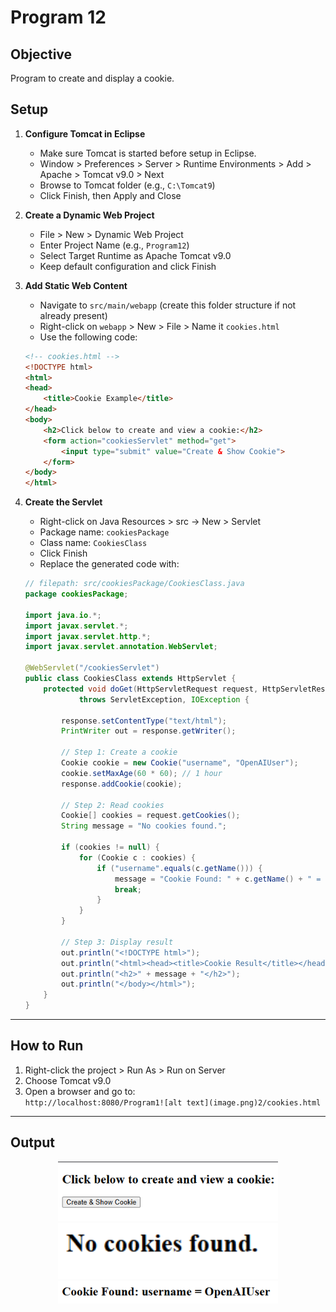 # Program 12

## Objective
Program to create and display a cookie. 

## Setup

1. **Configure Tomcat in Eclipse**
    - Make sure Tomcat is started before setup in Eclipse.
    - Window > Preferences > Server > Runtime Environments > Add > Apache > Tomcat v9.0 > Next
    - Browse to Tomcat folder (e.g., `C:\Tomcat9`)
    - Click Finish, then Apply and Close

2. **Create a Dynamic Web Project**
    - File > New > Dynamic Web Project
    - Enter Project Name (e.g., `Program12`)
    - Select Target Runtime as Apache Tomcat v9.0
    - Keep default configuration and click Finish

3. **Add Static Web Content**
    - Navigate to `src/main/webapp` (create this folder structure if not already present)
    - Right-click on `webapp` > New > File > Name it `cookies.html`
    - Use the following code:

    ```html
    <!-- cookies.html -->
    <!DOCTYPE html>
    <html>
    <head>
        <title>Cookie Example</title>
    </head>
    <body>
        <h2>Click below to create and view a cookie:</h2>
        <form action="cookiesServlet" method="get">
            <input type="submit" value="Create & Show Cookie">
        </form>
    </body>
    </html>
    ```

4. **Create the Servlet**
    - Right-click on Java Resources > src → New > Servlet
    - Package name: `cookiesPackage`
    - Class name: `CookiesClass`
    - Click Finish
    - Replace the generated code with:

    ```java
    // filepath: src/cookiesPackage/CookiesClass.java
    package cookiesPackage;

    import java.io.*;
    import javax.servlet.*;
    import javax.servlet.http.*;
    import javax.servlet.annotation.WebServlet;

    @WebServlet("/cookiesServlet")
    public class CookiesClass extends HttpServlet {
        protected void doGet(HttpServletRequest request, HttpServletResponse response)
                throws ServletException, IOException {

            response.setContentType("text/html");
            PrintWriter out = response.getWriter();

            // Step 1: Create a cookie
            Cookie cookie = new Cookie("username", "OpenAIUser");
            cookie.setMaxAge(60 * 60); // 1 hour
            response.addCookie(cookie);

            // Step 2: Read cookies
            Cookie[] cookies = request.getCookies();
            String message = "No cookies found.";

            if (cookies != null) {
                for (Cookie c : cookies) {
                    if ("username".equals(c.getName())) {
                        message = "Cookie Found: " + c.getName() + " = " + c.getValue();
                        break;
                    }
                }
            }

            // Step 3: Display result
            out.println("<!DOCTYPE html>");
            out.println("<html><head><title>Cookie Result</title></head><body>");
            out.println("<h2>" + message + "</h2>");
            out.println("</body></html>");
        }
    }
    ```

---

## How to Run

1. Right-click the project > Run As > Run on Server
2. Choose Tomcat v9.0
3. Open a browser and go to:  
   `http://localhost:8080/Program1![alt text](image.png)2/cookies.html`

---

## Output 

<p align="center">
  <img src="./o1.png" alt="Output 1" width="70%">
  <br>
  <img src="./o2.png" alt="Output 2" width="70%">
  <br>
  <img src="./o3.png" alt="Output 2" width="70%">
</p>